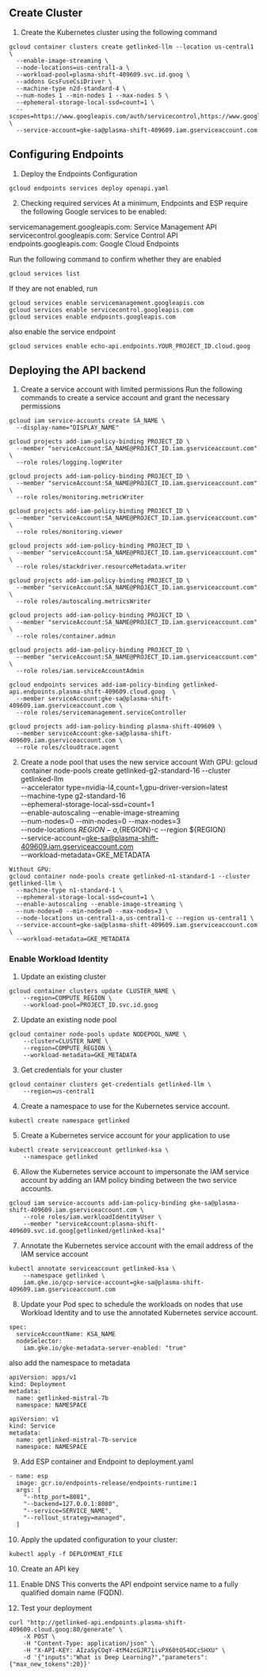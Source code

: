 ## Create Cluster
1. Create the Kubernetes cluster using the following command
```
gcloud container clusters create getlinked-llm --location us-central1 \
  --enable-image-streaming \
  --node-locations=us-central1-a \
  --workload-pool=plasma-shift-409609.svc.id.goog \
  --addons GcsFuseCsiDriver \
  --machine-type n2d-standard-4 \
  --num-nodes 1 --min-nodes 1 --max-nodes 5 \
  --ephemeral-storage-local-ssd=count=1 \
  --scopes=https://www.googleapis.com/auth/servicecontrol,https://www.googleapis.com/auth/service.management.readonly \
  --service-account=gke-sa@plasma-shift-409609.iam.gserviceaccount.com 
```
## Configuring Endpoints
1. Deploy the Endpoints Configuration
```
gcloud endpoints services deploy openapi.yaml
```

2. Checking required services
At a minimum, Endpoints and ESP require the following Google services to be enabled:

servicemanagement.googleapis.com: Service Management API
servicecontrol.googleapis.com: Service Control API
endpoints.googleapis.com: Google Cloud Endpoints

Run the following command to confirm whether they are enabled
```
gcloud services list
```

If they are not enabled, run 
```
gcloud services enable servicemanagement.googleapis.com
gcloud services enable servicecontrol.googleapis.com
gcloud services enable endpoints.googleapis.com
```

also enable the service endpoint

```
gcloud services enable echo-api.endpoints.YOUR_PROJECT_ID.cloud.goog
```

## Deploying the API backend

1. Create a service account with limited permissions
Run the following commands to create a service account and grant the necessary permissions
```
gcloud iam service-accounts create SA_NAME \
  --display-name="DISPLAY_NAME"

gcloud projects add-iam-policy-binding PROJECT_ID \
  --member "serviceAccount:SA_NAME@PROJECT_ID.iam.gserviceaccount.com" \
  --role roles/logging.logWriter

gcloud projects add-iam-policy-binding PROJECT_ID \
  --member "serviceAccount:SA_NAME@PROJECT_ID.iam.gserviceaccount.com" \
  --role roles/monitoring.metricWriter

gcloud projects add-iam-policy-binding PROJECT_ID \
  --member "serviceAccount:SA_NAME@PROJECT_ID.iam.gserviceaccount.com" \
  --role roles/monitoring.viewer

gcloud projects add-iam-policy-binding PROJECT_ID \
  --member "serviceAccount:SA_NAME@PROJECT_ID.iam.gserviceaccount.com" \
  --role roles/stackdriver.resourceMetadata.writer

gcloud projects add-iam-policy-binding PROJECT_ID \
  --member "serviceAccount:SA_NAME@PROJECT_ID.iam.gserviceaccount.com" \
  --role roles/autoscaling.metricsWriter

gcloud projects add-iam-policy-binding PROJECT_ID \
  --member "serviceAccount:SA_NAME@PROJECT_ID.iam.gserviceaccount.com" \
  --role roles/container.admin

gcloud projects add-iam-policy-binding PROJECT_ID \
  --member "serviceAccount:SA_NAME@PROJECT_ID.iam.gserviceaccount.com" \
  --role roles/iam.serviceAccountAdmin

gcloud endpoints services add-iam-policy-binding getlinked-api.endpoints.plasma-shift-409609.cloud.goog	 \
  --member serviceAccount:gke-sa@plasma-shift-409609.iam.gserviceaccount.com \
  --role roles/servicemanagement.serviceController

gcloud projects add-iam-policy-binding plasma-shift-409609 \
  --member serviceAccount:gke-sa@plasma-shift-409609.iam.gserviceaccount.com \
  --role roles/cloudtrace.agent
```

2. Create a node pool that uses the new service account
With GPU:
gcloud container node-pools create getlinked-g2-standard-16 --cluster getlinked-llm \
  --accelerator type=nvidia-l4,count=1,gpu-driver-version=latest \
  --machine-type g2-standard-16 \
  --ephemeral-storage-local-ssd=count=1 \
  --enable-autoscaling --enable-image-streaming \
  --num-nodes=0 --min-nodes=0 --max-nodes=3 \
  --node-locations ${REGION}-a,${REGION}-c --region ${REGION} \
  --service-account=gke-sa@plasma-shift-409609.iam.gserviceaccount.com \
  --workload-metadata=GKE_METADATA
```
Without GPU:
gcloud container node-pools create getlinked-n1-standard-1 --cluster getlinked-llm \
  --machine-type n1-standard-1 \
  --ephemeral-storage-local-ssd=count=1 \
  --enable-autoscaling --enable-image-streaming \
  --num-nodes=0 --min-nodes=0 --max-nodes=3 \
  --node-locations us-central1-a,us-central1-c --region us-central1 \
  --service-account=gke-sa@plasma-shift-409609.iam.gserviceaccount.com \
  --workload-metadata=GKE_METADATA
```

### Enable Workload Identity
1. Update an existing cluster
```
gcloud container clusters update CLUSTER_NAME \
    --region=COMPUTE_REGION \
    --workload-pool=PROJECT_ID.svc.id.goog
```

2. Update an existing node pool
```
gcloud container node-pools update NODEPOOL_NAME \
    --cluster=CLUSTER_NAME \
    --region=COMPUTE_REGION \
    --workload-metadata=GKE_METADATA
```

3. Get credentials for your cluster
```
gcloud container clusters get-credentials getlinked-llm \
    --region=us-central1
```

4. Create a namespace to use for the Kubernetes service account.
```
kubectl create namespace getlinked
```

5. Create a Kubernetes service account for your application to use
```
kubectl create serviceaccount getlinked-ksa \
    --namespace getlinked
```

6. Allow the Kubernetes service account to impersonate the IAM service account by adding an IAM policy binding between the two service accounts.
```
gcloud iam service-accounts add-iam-policy-binding gke-sa@plasma-shift-409609.iam.gserviceaccount.com \
    --role roles/iam.workloadIdentityUser \
    --member "serviceAccount:plasma-shift-409609.svc.id.goog[getlinked/getlinked-ksa]"
```

7. Annotate the Kubernetes service account with the email address of the IAM service account
```
kubectl annotate serviceaccount getlinked-ksa \
    --namespace getlinked \
    iam.gke.io/gcp-service-account=gke-sa@plasma-shift-409609.iam.gserviceaccount.com
```

8. Update your Pod spec to schedule the workloads on nodes that use Workload Identity and to use the annotated Kubernetes service account.
```
spec:
  serviceAccountName: KSA_NAME
  nodeSelector:
    iam.gke.io/gke-metadata-server-enabled: "true"
```
also add the namespace to metadata
```
apiVersion: apps/v1
kind: Deployment
metadata:
  name: getlinked-mistral-7b
  namespace: NAMESPACE
```

```
apiVersion: v1
kind: Service
metadata:
  name: getlinked-mistral-7b-service
  namespace: NAMESPACE
```
9. Add ESP container and Endpoint to deployment.yaml
```
- name: esp
  image: gcr.io/endpoints-release/endpoints-runtime:1
  args: [
    "--http_port=8081",
    "--backend=127.0.0.1:8080",
    "--service=SERVICE_NAME",
    "--rollout_strategy=managed",
  ]
```
10. Apply the updated configuration to your cluster:
```
kubectl apply -f DEPLOYMENT_FILE
```

10. Create an API key

11. Enable DNS
This converts the API endpoint service name to a fully qualified domain name (FQDN).

12. Test your deployment
```
curl "http://getlinked-api.endpoints.plasma-shift-409609.cloud.goog:80/generate" \
    -X POST \
    -H "Content-Type: application/json" \
    -H "X-API-KEY: AIzaSyCOqY-4tM4zcGJR71ivPX60tO54OCcSHXU" \
    -d '{"inputs":"What is Deep Learning?","parameters":{"max_new_tokens":20}}'

```